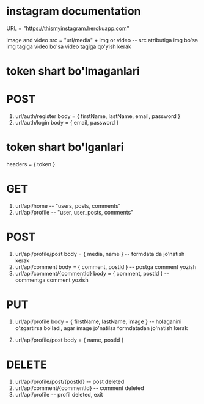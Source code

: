 # instagram documentation

URL = "https://thismyinstagram.herokuapp.com"

image and video src = "url/media" + img or video -- src atributiga img bo'sa img tagiga video bo'sa video tagiga qo'yish kerak

# token shart bo'lmaganlari

# POST

1. url/auth/register
   body = { firstName, lastName, email, password }
2. url/auth/login
   body = { email, password }

# token shart bo'lganlari

headers = { token }

# GET

1. url/api/home -- "users, posts, comments"
2. url/api/profile -- "user, user_posts, comments"

# POST

1. url/api/profile/post
   body = { media, name } -- formdata da jo'natish kerak
2. url/api/comment
   body = { comment, postId } -- postga comment yozish
3. url/api/comment/{commentId}
   body = { comment, postId } -- commentga comment yozish

# PUT

1. url/api/profile
   body = { firstName, lastName, image } -- holaganini o'zgartirsa bo'ladi, agar image jo'natilsa formdatadan jo'natish kerak

2. url/api/profile/post
   body = { name, postId }

# DELETE

1. url/api/profile/post/{postId} -- post deleted
2. url/api/comment/{commentId} -- comment deleted
3. url/api/profile -- profil deleted, exit
